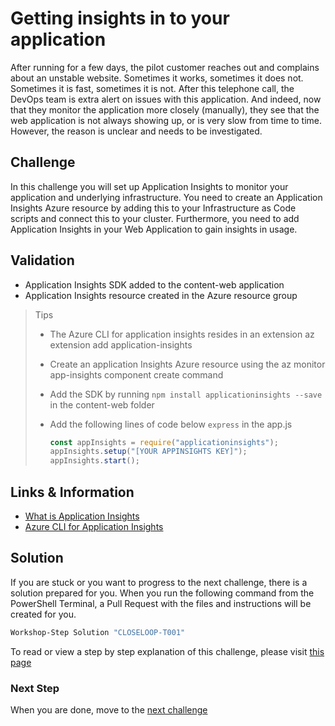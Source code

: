 # Getting insights in to your application

After running for a few days, the pilot customer reaches out and complains about an unstable website. Sometimes it works, sometimes it does not. Sometimes it is fast, sometimes it is not. After this telephone call, the DevOps team is extra alert on issues with this application. And indeed, now that they monitor the application more closely (manually), they see that the web application is not always showing up, or is very slow from time to time. However, the reason is unclear and needs to be investigated.

## Challenge

In this challenge you will set up Application Insights to monitor your application and underlying infrastructure. You need to create an Application Insights Azure resource by adding this to your Infrastructure as Code scripts and connect this to your cluster. Furthermore, you need to add Application Insights in your Web Application to gain insights in usage.

## Validation

* Application Insights SDK added to the content-web application
* Application Insights resource created in the Azure resource group

> Tips
>
> * The Azure CLI for application insights resides in an extension az extension add application-insights
> * Create an application Insights Azure resource using the az monitor app-insights component create command
> * Add the SDK by running `npm install applicationinsights --save` in the content-web folder
> * Add the following lines of code below `express` in the app.js
>
>     ```javascript
>     const appInsights = require("applicationinsights");
>     appInsights.setup("[YOUR APPINSIGHTS KEY]");
>     appInsights.start();
>     ```
>


## Links & Information

* [What is Application Insights](https://docs.microsoft.com/en-us/azure/azure-monitor/app/app-insights-overview#:~:text=Application%20Insights%2C%20a%20feature%20of,to%20monitor%20your%20live%20applications.&text=It%20can%20monitor%20and%20analyze,with%20Visual%20Studio%20App%20Center.)
* [Azure CLI for Application Insights](https://docs.microsoft.com/en-us/cli/azure/ext/application-insights/monitor/app-insights?view=azure-cli-latest)


## Solution

If you are stuck or you want to progress to the next challenge, there is a solution prepared for you. When you run the following command from the PowerShell Terminal, a Pull Request with the files and instructions will be created for you. 

```powershell
Workshop-Step Solution "CLOSELOOP-T001"
```

To read or view a step by step explanation of this challenge, please visit [this page](/Challenges/Module3-ClosingTheFeedbackLoop/Step-By-Step/CLOSELOOP-T001-SBS.md)

### Next Step

When you are done, move to the [next challenge](CLOSELOOP-T002.md)
